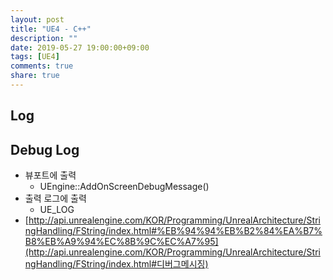 ```yaml
---
layout: post
title: "UE4 - C++"
description: ""
date: 2019-05-27 19:00:00+09:00
tags: [UE4]
comments: true
share: true
---
```


## Log

## Debug Log

- 뷰포트에 출력
  - UEngine::AddOnScreenDebugMessage()
- 출력 로그에 출력
  - UE_LOG
- [http://api.unrealengine.com/KOR/Programming/UnrealArchitecture/StringHandling/FString/index.html#%EB%94%94%EB%B2%84%EA%B7%B8%EB%A9%94%EC%8B%9C%EC%A7%95](http://api.unrealengine.com/KOR/Programming/UnrealArchitecture/StringHandling/FString/index.html#디버그메시징)



